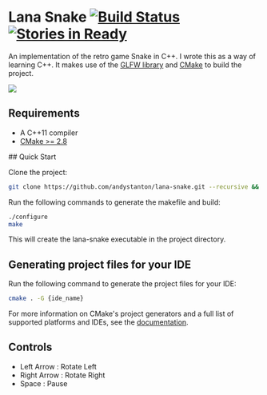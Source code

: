 # Lana Snake [![Build Status](https://travis-ci.org/andystanton/lana-snake.png?branch=master)](https://travis-ci.org/andystanton/lana-snake) [![Stories in Ready](https://badge.waffle.io/andystanton/lana-snake.png?label=ready&title=Ready)](https://waffle.io/andystanton/lana-snake)

An implementation of the retro game Snake in C++. I wrote this as a way of learning C++. It makes use of the [GLFW library](http://www.glfw.org) and [CMake](http://www.cmake.org/) to build the project.

![](http://andystanton.github.io/lana-snake/images/content/1.0/lana-snake.png)

## Requirements

 * A C++11 compiler
 * [CMake >= 2.8](http://www.cmake.org/cmake/resources/software.html)

## Quick Start

Clone the project:

```sh
git clone https://github.com/andystanton/lana-snake.git --recursive && cd lana-snake
```

Run the following commands to generate the makefile and build:

```sh
./configure
make
```

This will create the lana-snake executable in the project directory.

## Generating project files for your IDE

Run the following command to generate the project files for your IDE:

```sh
cmake . -G {ide_name}
```

For more information on CMake's project generators and a full list of supported platforms and IDEs, see the [documentation](http://www.cmake.org/Wiki/CMake_Generator_Specific_Information).

## Controls

 * Left Arrow : Rotate Left
 * Right Arrow : Rotate Right
 * Space : Pause
